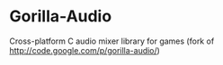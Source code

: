 # Gorilla-Audio
Cross-platform C audio mixer library for games (fork of http://code.google.com/p/gorilla-audio/)
